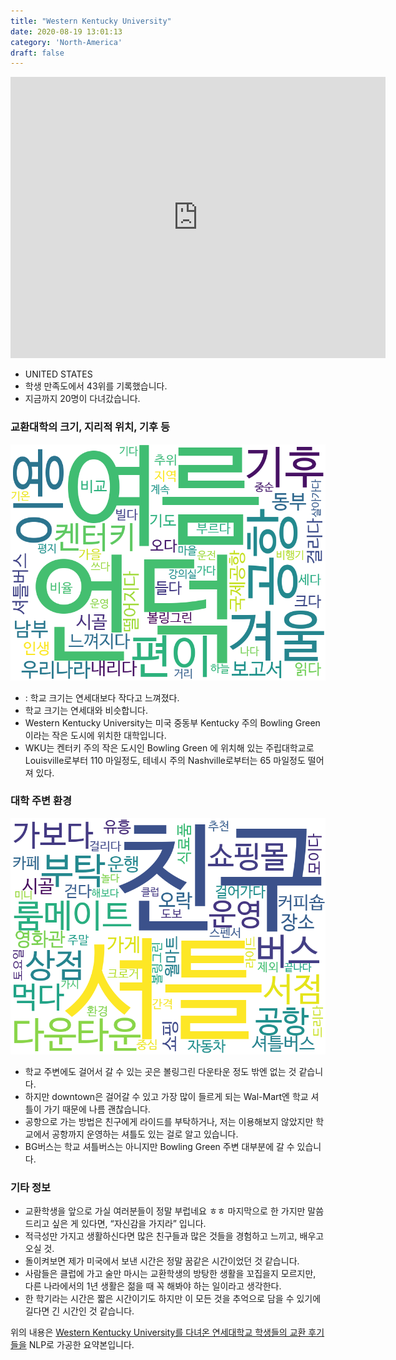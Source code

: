 ```yaml
---
title: "Western Kentucky University"
date: 2020-08-19 13:01:13
category: 'North-America'
draft: false
---
```


<iframe
width="600"
height="450"
frameborder="0" style="border:0"
src="https://www.google.com/maps/embed/v1/place?key=AIzaSyC9e1AME-pVmWC4hBpFdu5S4dKzyepa3HQ&q=Western+Kentucky+University&center=36.983537,-86.4573752&zoom=14" allowfullscreen>
</iframe>

* UNITED STATES
* 학생 만족도에서 43위를 기록했습니다.
* 지금까지 20명이 다녀갔습니다. 

### 교환대학의 크기, 지리적 위치, 기후 등

![gen_info-WordCloud](../univ_wordclouds_okt/gen_info/US000271_gen_info_okt.png)

* : 학교 크기는 연세대보다 작다고 느껴졌다.
* 학교 크기는 연세대와 비슷합니다.
* Western Kentucky University는 미국 중동부 Kentucky 주의 Bowling Green 이라는 작은 도시에 위치한 대학입니다.
* WKU는 켄터키 주의 작은 도시인 Bowling Green 에 위치해 있는 주립대학교로 Louisville로부터 110 마일정도, 테네시 주의 Nashville로부터는 65 마일정도 떨어져 있다.


### 대학 주변 환경

![env_info-WordCloud](../univ_wordclouds_okt/env_info/US000271_env_info_okt.png)

* 학교 주변에도 걸어서 갈 수 있는 곳은 볼링그린 다운타운 정도 밖엔 없는 것 같습니다.
* 하지만 downtown은 걸어갈 수 있고 가장 많이 들르게 되는 Wal-Mart엔 학교 셔틀이 가기 때문에 나름 괜찮습니다.
* 공항으로 가는 방법은 친구에게 라이드를 부탁하거나, 저는 이용해보지 않았지만 학교에서 공항까지 운영하는 셔틀도 있는 걸로 알고 있습니다.
* BG버스는 학교 셔틀버스는 아니지만 Bowling Green 주변 대부분에 갈 수 있습니다.


### 기타 정보

* 교환학생을 앞으로 가실 여러분들이 정말 부럽네요 ㅎㅎ 마지막으로 한 가지만 말씀드리고 싶은 게 있다면, “자신감을 가지라” 입니다.
* 적극성만 가지고 생활하신다면 많은 친구들과 많은 것들을 경험하고 느끼고, 배우고 오실 것.
* 돌이켜보면 제가 미국에서 보낸 시간은 정말 꿈같은 시간이었던 것 같습니다.
* 사람들은 클럽에 가고 술만 마시는 교환학생의 방탕한 생활을 꼬집을지 모르지만, 다른 나라에서의 1년 생활은 젊을 때 꼭 해봐야 하는 일이라고 생각한다.
* 한 학기라는 시간은 짧은 시간이기도 하지만 이 모든 것을 추억으로 담을 수 있기에 길다면 긴 시간인 것 같습니다.


위의 내용은 [Western Kentucky University를 다녀온 연세대학교 학생들의 교환 후기들을](http://oia.yonsei.ac.kr/partner/expReport.asp?ucode=US000271&bgbn=A) NLP로 가공한 요약본입니다. 
